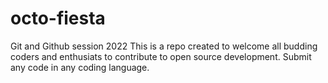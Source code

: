 # octo-fiesta

<p>Git and Github session 2022
This is a repo created to welcome all budding coders and enthusiats to contribute to open source development.
Submit any code in any coding language.</p>
